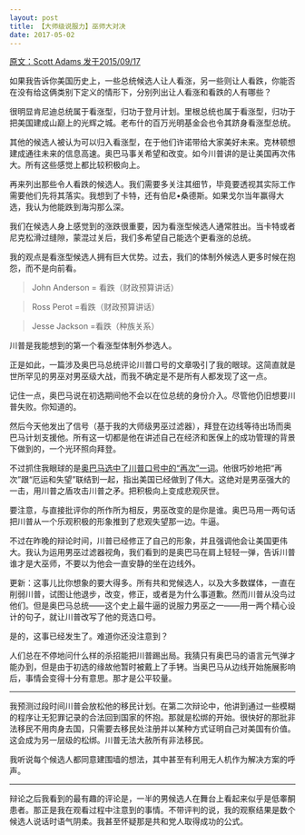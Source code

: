 ```yaml
---
layout: post
title: 【大师级说服力】巫师大对决
date: 2017-05-02
---
```


 [原文：Scott Adams   发于2015/09/17][1]

如果我告诉你美国历史上，一些总统候选人让人看涨，另一些则让人看跌，你能否在没有给这俩类别下定义的情形下，分别列出让人看涨和看跌的人有哪些？

很明显肯尼迪总统属于看涨型，归功于登月计划。里根总统也属于看涨型，归功于把美国建成山巅上的光辉之城。老布什的百万光明基金会也令其跻身看涨型总统。

其他的候选人被认为可以归入看涨型，在于他们许诺带给大家美好未来。克林顿想建成通往未来的信息高速。奥巴马事关希望和改变。如今川普讲的是让美国再次伟大。所有这些感觉上都比较积极向上。

再来列出那些令人看跌的候选人。我们需要多关注其细节，毕竟要透视其实际工作需要他们先将其落实。我想到了卡特，还有伯尼•桑德斯。如果戈尔当年赢得大选，我认为他能跌到海沟那么深。

我们在候选人身上感觉到的涨跌很重要，因为看涨型候选人通常胜出。当卡特或者尼克松滑过缝隙，蒙混过关后，我们多希望自己能选个更看涨的总统。

我的观点是看涨型候选人拥有巨大优势。过去，我们的体制外候选人更多时候在抱怨，而不是向前看。

>John Anderson = 看跌（财政预算讲话）

>Ross Perot =看跌（财政预算讲话）

>Jesse Jackson =看跌（种族关系）

川普是我能想到的第一个看涨型体制外参选人。

正是如此，一篇涉及奥巴马总统评论川普口号的文章吸引了我的眼球。这简直就是世所罕见的男巫对男巫级大战，而我不确定是不是所有人都发现了这一点。

记住一点，奥巴马说在初选期间他不会以在位总统的身份介入。尽管他仍旧想要川普失败。你知道的。

然后今天他发出了信号（基于我的大师级男巫过滤器），拜登在边线等待出场而奥巴马计划支援他。所有这一切都是他在讲述自己在经济和医保上的成功管理的背景下做到的，一个光环照向拜登。

不过抓住我眼球的是[奥巴马选中了川普口号中的“再次”一词][2]。他很巧妙地把“再次”跟“厄运和失望”联结到一起，指出美国已经做到了伟大。这绝对是男巫强大的一击，用川普之盾攻击川普之矛。把积极向上变成悲观厌世。

要注意，与直接批评你的所作所为相反，男巫改变的是你是谁。奥巴马用一两句话把川普从一个乐观积极的形象推到了悲观失望那一边。牛逼。

不过在昨晚的辩论时间，川普已经修正了自己的形象，并且强调他会让美国更伟大。我认为运用男巫过滤器视角，我们看到的是奥巴马在肩上轻轻一弹，告诉川普谁才是大巫师，不要以为他会一直安静的坐在边线外。

更新：这事儿比你想象的要大得多。所有共和党候选人，以及大多数媒体，一直在削弱川普，试图让他退步，改变，修正，或者是为什么事道歉。然而川普从没鸟过他们。但是奥巴马总统——这个史上最牛逼的说服力男巫之一——用一两个精心设计的句子，就让川普改写了他的竞选口号。

是的，这事已经发生了。难道你还没注意到？

人们总在不停地问什么样的杀招能把川普踢出局。我猜只有奥巴马的语言元气弹才能办到，但是由于初选的缘故他暂时被戴上了手铐。当奥巴马从边线开始施展影响后，事情会变得十分有意思。那才是公平较量。


----------


我预测过段时间川普会放松他的移民计划。在第二次辩论中，他讲到通过一些模糊的程序让无犯罪记录的合法回到国家的怀抱。那就是松绑的开始。很快好的那批非法移民不用肉身去国，只需要去移民处注册并以某种方式证明自己对美国有价值。这会成为另一层级的松绑。川普无法大赦所有非法移民。

我听说每个候选人都同意建围墙的想法，其中甚至有利用无人机作为解决方案的呼声。


----------


辩论之后我看到的最有趣的评论是，一半的男候选人在舞台上看起来似乎是低睾酮患者。那正是我在观看过程中注意到的事情。不带评判的说，我的观察结果是数个候选人说话时语气阴柔。我甚至怀疑那是共和党人取得成功的公式。


[1]: http://blog.dilbert.com/post/129281836306/wizard-attacks-wizard-the-trump-persuasion
[2]: http://www.businessinsider.com/obama-donald-trump-make-america-great-again-2015-9





